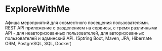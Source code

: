 # ExploreWithMe

Афиша мероприятий для совместного посещения пользователями. REST API
приложение c разделением на сервисы, с тремя различными API - для неавторизованных
пользователей, для авторизованных пользователей и админский API. (Sptring Boot, Maven, JPA,
Hibernate ORM, PostgreSQL, SQL, Docker)
